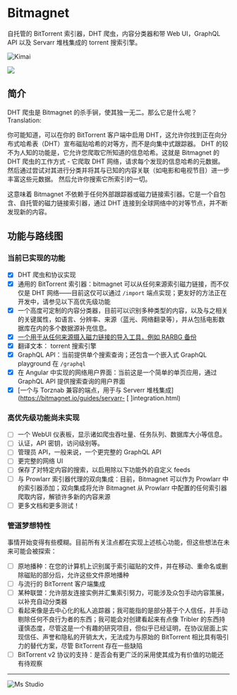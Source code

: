 # Bitmagnet

自托管的 BitTorrent 索引器，DHT 爬虫，内容分类器和带 Web UI，GraphQL API 以及 Servarr 堆栈集成的 torrent 搜索引擎。

![Kimai](https://file.lifebus.top/imgs/bitmagnet_cover.png)

![](https://img.shields.io/badge/%E6%96%B0%E7%96%86%E8%90%8C%E6%A3%AE%E8%BD%AF%E4%BB%B6%E5%BC%80%E5%8F%91%E5%B7%A5%E4%BD%9C%E5%AE%A4-%E6%8F%90%E4%BE%9B%E6%8A%80%E6%9C%AF%E6%94%AF%E6%8C%81-blue)

## 简介

DHT 爬虫是 Bitmagnet 的杀手锏，使其独一无二。那么它是什么呢？ Translation:

你可能知道，可以在你的 BitTorrent 客户端中启用 DHT，这允许你找到正在向分布式哈希表（DHT）宣布磁贴哈希的对等方，而不是向集中式跟踪器。
DHT 的较不为人知的功能是，它允许您爬取它所知道的信息哈希。这就是 Bitmagnet 的 DHT 爬虫的工作方式 - 它爬取 DHT
网络，请求每个发现的信息哈希的元数据。然后通过尝试对其进行分类并将其与已知的内容关联（如电影和电视节目）进一步丰富这些元数据。
然后允许你搜索它所索引的一切。

这意味着 Bitmagnet 不依赖于任何外部跟踪器或磁力链接索引器。它是一个自包含、自托管的磁力链接索引器，通过 DHT
连接到全球网络中的对等节点，并不断发现新的内容。

## 功能与路线图

### 当前已实现的功能

- [x] DHT 爬虫和协议实现
- [x] 通用的 BitTorrent 索引器：bitmagnet 可以从任何来源索引磁力链接，而不仅仅是 DHT 网络——目前这仅可以通过 `/import`
  端点实现；更友好的方法正在开发中，请参见以下高优先级功能
- [x] 一个高度可定制的内容分类器，目前可以识别多种类型的内容，以及与之相关的关键属性，如语言、分辨率、来源（蓝光、网络翻录等），并从包括电影数据库在内的多个数据源补充信息。
- [x] [一个用于从任何来源摄入磁力链接的导入工具，例如 RARBG 备份](https://bitmagnet.io/guides/import.html)
- [x]  翻译文本： torrent 搜索引擎
- [x] GraphQL API：当前提供单个搜索查询；还包含一个嵌入式 GraphQL playground 在 `/graphql`
- [x] 在 Angular 中实现的网络用户界面：当前这是一个简单的单页应用，通过 GraphQL API 提供搜索查询的用户界面
- [x] [一个与 Torznab 兼容的端点，用于与 Serverr 堆栈集成](https://bitmagnet.io/guides/servarr- [ ]integration.html)

### 高优先级功能尚未实现

- [ ] 一个 WebUI 仪表板，显示诸如爬虫吞吐量、任务队列、数据库大小等信息。
- [ ] 认证，API 密钥，访问级别等。
- [ ] 管理员 API，一般来说，一个更完整的 GraphQL API
- [ ] 更完整的网络 UI
- [ ] 保存了对特定内容的搜索，以启用除以下功能外的自定义 feeds
- [ ] 与 Prowlarr 索引器代理的双向集成：目前，Bitmagnet 可以作为 Prowlarr 中的索引器添加；双向集成将允许 Bitmagnet 从
  Prowlarr 中配置的任何索引器爬取内容，解锁许多新的内容来源
- [ ] 更多文档和更多测试！

### 管道梦想特性

事情开始变得有些模糊。目前所有关注点都在实现上述核心功能，但这些想法在未来可能会被探索：

- [ ] 原地播种：在您的计算机上识别属于索引磁贴的文件，并在移动、重命名或删除磁贴的部分后，允许这些文件原地播种
- [ ] 与流行的 BitTorrent 客户端集成
- [ ] 某种联盟：允许朋友连接实例并汇集索引努力，可能涉及众包手动内容策展，以补充自动分类器
- [ ] 看起来像是去中心化的私人追踪器；我可能指的是部分基于个人信任，并手动剔除任何不良行为者的东西；我可能会对创建看起来有点像
  Tribler 的东西持谨慎态度，尽管这是一个有趣的研究项目，但似乎已经证明，在协议层面上实现信任、声誉和隐私的开销太大，无法成为与原始的
  BitTorrent 相比具有吸引力的替代方案，尽管 BitTorrent 存在一些缺陷
- [ ] BitTorrent v2 协议的支持：是否会有更广泛的采用使其成为有价值的功能还有待观察

---

![Ms Studio](https://file.lifebus.top/imgs/ms_blank_001.png)
